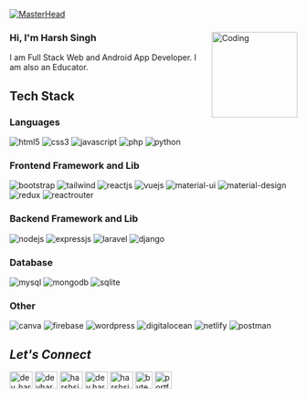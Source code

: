 <!----------------------------------- Banner - Harsh Singh ------------------------------------>
[![MasterHead](https://byteskull.com/harsh/harsh.jpg)](#)

<!----------------------------------- About Section ------------------------------------>
<div>
  <img align="right" width="150" alt="Coding" src="https://avatars.githubusercontent.com/u/45917950?s=400&u=7ae7ffface521357e50651fad3b00e93492876d2&v=4">
<!--   <a href="https://github.com/distinctharsh?tab=followers">
     <img align="right" src="https://img.shields.io/github/followers/devharshsingh?label=Followers&style=social" alt="followers-count">
  </a> -->
  <h3>Hi, I'm Harsh Singh</h3>
  <p>I am Full Stack Web and Android App Developer. I am also an Educator.
<!--     <a href="https://www.youtube.com/user/harshsingh">
        <img align="center" src="https://img.shields.io/badge/harshsingh Youtube Channel-FF0000?style=for-the-badge&logo=youtube&logoColor=white" alt="https://www.youtube.com/user/harshsingh" />
    </a> having 400k+ Subscribers. -->
  </P> 
</div>

<!----------------------------------- Tech Stack Section ------------------------------------>
<h2>Tech Stack</h2>
<h3>Languages</h3>
<p>
    <img src="https://img.shields.io/badge/HTML5-E34F26?style=for-the-badge&logo=html5&logoColor=white" alt="html5" />
    <img src="https://img.shields.io/badge/CSS3-1572B6?style=for-the-badge&logo=css3&logoColor=white" alt="css3" />
    <img src="https://img.shields.io/badge/JavaScript-323330?style=for-the-badge&logo=javascript&logoColor=F7DF1E" alt="javascript" />
    <img src="https://img.shields.io/badge/PHP-777BB4?style=for-the-badge&logo=php&logoColor=white" alt="php" />
    <img src="https://img.shields.io/badge/Python-FFD43B?style=for-the-badge&logo=python&logoColor=blue" alt="python" />
<!--     <img src="https://img.shields.io/badge/Dart-0175C2?style=for-the-badge&logo=dart&logoColor=white" alt="dart" />
    <img src="https://img.shields.io/badge/Kotlin-0095D5?&style=for-the-badge&logo=kotlin&logoColor=white" alt="kotlin" /> -->
</p>
<h3>Frontend Framework and Lib</h3>
<p>
    <img src="https://img.shields.io/badge/Bootstrap-563D7C?style=for-the-badge&logo=bootstrap&logoColor=white" alt="bootstrap" />
    <img src="https://img.shields.io/badge/Tailwind_CSS-38B2AC?style=for-the-badge&logo=tailwind-css&logoColor=white" alt="tailwind" />
    <img src="https://img.shields.io/badge/React JS-20232A?style=for-the-badge&logo=react&logoColor=61DAFB" alt="reactjs" />
    <img src="https://img.shields.io/badge/Vue.js-35495E?style=for-the-badge&logo=vuedotjs&logoColor=4FC08D" alt="vuejs" />
    <img src="https://img.shields.io/badge/Material%20UI-007FFF?style=for-the-badge&logo=mui&logoColor=white" alt="material-ui" />
    <img src="https://img.shields.io/badge/material%20design-757575?style=for-the-badge&logo=material%20design&logoColor=white" alt="material-design" />
    <img src="https://img.shields.io/badge/Redux Toolkit-593D88?style=for-the-badge&logo=redux&logoColor=white" alt="redux" />
    <img src="https://img.shields.io/badge/React_Router-CA4245?style=for-the-badge&logo=react-router&logoColor=white" alt="reactrouter" />
</p>
<h3>Backend Framework and Lib</h3>
<p>
    <img src="https://img.shields.io/badge/Node.js-339933?style=for-the-badge&logo=nodedotjs&logoColor=white" alt="nodejs" />
    <img src="https://img.shields.io/badge/Express.js-000000?style=for-the-badge&logo=express&logoColor=white" alt="expressjs" />
    <img src="https://img.shields.io/badge/Laravel-FF2D20?style=for-the-badge&logo=laravel&logoColor=white" alt="laravel" />
    <img src="https://img.shields.io/badge/Django-092E20?style=for-the-badge&logo=django&logoColor=green" alt="django" />
</p>
<h3>Database</h3>
<p>
    <img src="https://img.shields.io/badge/MySQL-005C84?style=for-the-badge&logo=mysql&logoColor=white" alt="mysql" />
    <img src="https://img.shields.io/badge/MongoDB-4EA94B?style=for-the-badge&logo=mongodb&logoColor=white" alt="mongodb" />
    <img src="https://img.shields.io/badge/SQLite-07405E?style=for-the-badge&logo=sqlite&logoColor=white" alt="sqlite" />
</p>
<!-- <h3>Mobile Framework </h3>
<p>
    <img src="https://img.shields.io/badge/Flutter-02569B?style=for-the-badge&logo=flutter&logoColor=white" alt="flutter" />
    <img src="https://img.shields.io/badge/React_Native-20232A?style=for-the-badge&logo=react&logoColor=61DAFB" alt="reactnative" />
</p> -->
<h3>Other</h3>
<p>
    <img src="https://img.shields.io/badge/Canva-%2300C4CC.svg?&style=for-the-badge&logo=Canva&logoColor=white" alt="canva" />
    <img src="https://img.shields.io/badge/firebase-ffca28?style=for-the-badge&logo=firebase&logoColor=black" alt="firebase" />
    <img src="https://img.shields.io/badge/Wordpress-21759B?style=for-the-badge&logo=wordpress&logoColor=white" alt="wordpress" />
    <img src="https://img.shields.io/badge/Digital_Ocean-0080FF?style=for-the-badge&logo=DigitalOcean&logoColor=white" alt="digitalocean" />
    <img src="https://img.shields.io/badge/Netlify-00C7B7?style=for-the-badge&logo=netlify&logoColor=white" alt="netlify" />
    <img src="https://img.shields.io/badge/Postman-FF6C37?style=for-the-badge&logo=Postman&logoColor=white" alt="postman" />
</p>

<!----------------------------------- Social Media Links Section ------------------------------------>

<h2><i>Let's Connect</i></h2>
<p align="left" >
   <a href="https://twitter.com/dev_harshsingh" target="blank"><img align="center" src="https://raw.githubusercontent.com/rahuldkjain/github-profile-readme-generator/master/src/images/icons/Social/twitter.svg" alt="dev_harshsingh" height="30" width="40" /></a>
  <a href="https://linkedin.com/in/devharshsingh" target="blank"><img align="center" src="https://raw.githubusercontent.com/rahuldkjain/github-profile-readme-generator/master/src/images/icons/Social/linked-in-alt.svg" alt="devharshsingh" height="30" width="40" /></a>
  <a href="https://www.facebook.com/harshsinghjii" target="blank"><img align="center" src="https://raw.githubusercontent.com/rahuldkjain/github-profile-readme-generator/master/src/images/icons/Social/facebook.svg" alt="harshsinghjii" height="30" width="40" /></a>
  <a href="https://instagram.com/dev.harshsingh" target="blank"><img align="center" src="https://raw.githubusercontent.com/rahuldkjain/github-profile-readme-generator/master/src/images/icons/Social/instagram.svg" alt="dev.harshsingh" height="30" width="40" /></a>
  <a href="https://www.youtube.com/@harshsingh8841" target="blank"><img align="center" src="https://raw.githubusercontent.com/rahuldkjain/github-profile-readme-generator/master/src/images/icons/Social/youtube.svg" alt="harshsingh8841" height="30" width="40" /></a>
  <a href="https://www.byteskull.netlify.app" target="blank"><img align="center" src="https://cdn1.iconfinder.com/data/icons/social-media-vol-3/24/_wordpress-512.png" alt="byteskull" height="30" width="30" /></a>
  <a href="https://distinctharsh.com" target="blank"><img align="center" src="https://cdn3.iconfinder.com/data/icons/social-media-2068/64/_p-512.png" alt="portfolio" height="30" width="30" /></a>
</p>

<!----------------------------------- GitHub Stats Section ------------------------------------>
<!--
<h2><i>My GitHub Stats</i></h2>
<p>
    <img align="center" src="https://byteskull.com/harsh/index.html" alt="harshsingh" height="139" />
    <img align="center" src="https://github-readme-stats.vercel.app/api/top-langs/?username=devharshsingh&layout=compact&border_radius=0&theme=dark" alt="devharshsingh" height="139" />
</p>

-->

<!----------------------------------- Profile View Section ------------------------------------>
<!--
<p align="left">
    <a href="https://github.com/distinctharsh">
        <img src="https://komarev.com/ghpvc/?username=devharshsingh&label=Profile%20views&color=0e75b6&style=flat" alt="harshsingh" />
    </a>
    <a href="https://github.com/devharshsingh?tab=followers">
        <img src="https://img.shields.io/github/followers/devharshsingh?label=Followers&style=social" alt="followers-count">
    </a>
</p>
-->
